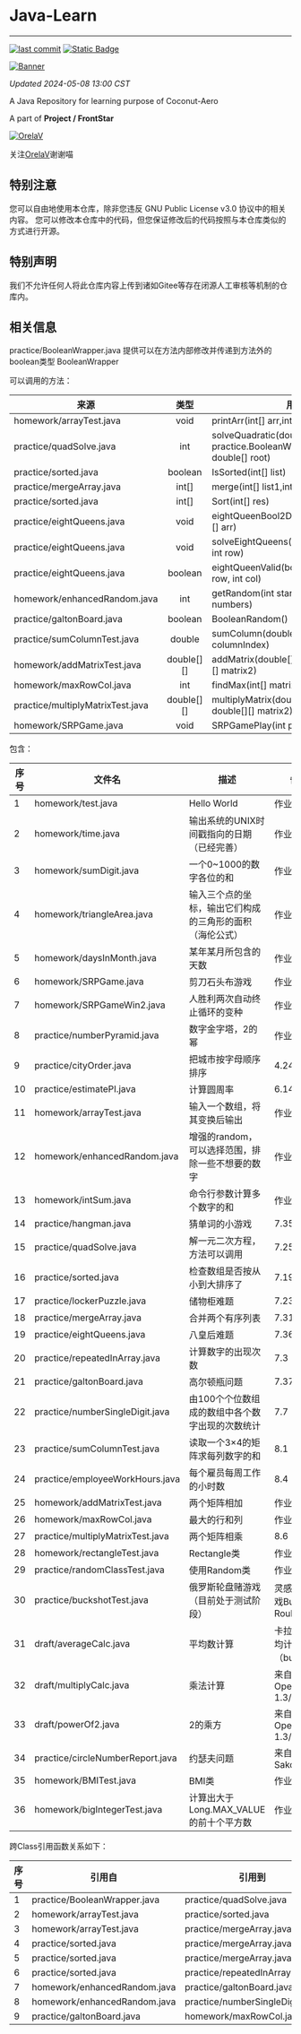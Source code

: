 # Java-Learn

------------------------------------------------------------------------

[![last commit](https://img.shields.io/github/last-commit/Coconut-Aero/JavaLearn)](https://github.com/Coconut-Aero/JavaLearn/commits/master)
[![Static Badge](https://img.shields.io/badge/Coconut-Aero-blue)](https://github.com/Coconut-Aero)

[![Banner](https://s21.ax1x.com/2024/05/01/pkkuwQg.png)](https://imgse.com/i/pkkuwQg)

_Updated 2024-05-08 13:00 CST_

A Java Repository for learning purpose of Coconut-Aero

A part of  **Project / FrontStar**


[![OrelaV](https://i2.hdslb.com/bfs/face/d812a48f1ca84d4f60a112dc31ba65546a787a76.jpg@240w_240h_1c_1s_!web-avatar-space-header.avif "@OrelaV")](https://space.bilibili.com/3546375738361934)

关注[OrelaV](https://space.bilibili.com/3546375738361934)谢谢喵

## 特别注意
您可以自由地使用本仓库，除非您违反 GNU Public License v3.0 协议中的相关内容。
您可以修改本仓库中的代码，但您保证修改后的代码按照与本仓库类似的方式进行开源。

## 特别声明 
我们不允许任何人将此仓库内容上传到诸如Gitee等存在闭源人工审核等机制的仓库内。

## 相关信息

practice/BooleanWrapper.java 提供可以在方法内部修改并传递到方法外的boolean类型 BooleanWrapper

可以调用的方法：

| 来源                               |     类型     | 用法                                                                            |
|----------------------------------|:----------:|-------------------------------------------------------------------------------|
| homework/arrayTest.java          |    void    | printArr(int[] arr,int size)                                                  |
| practice/quadSolve.java          |    int     | solveQuadratic(double[] eqn, practice.BooleanWrapper haveRoot, double[] root) |
| practice/sorted.java             |  boolean   | IsSorted(int[] list)                                                          |
| practice/mergeArray.java         |   int[]    | merge(int[] list1,int[] list2)                                                |
| practice/sorted.java             |   int[]    | Sort(int[] res)                                                               |
| practice/eightQueens.java        |    void    | eightQueenBool2DArrayPrint(boolean[][] arr)                                   |
| practice/eightQueens.java        |    void    | solveEightQueens(boolean[][] board, int row)                                  |
| practice/eightQueens.java        |  boolean   | eightQueenValid(boolean[][] arr,int row, int col)                             |
| homework/enhancedRandom.java     |    int     | getRandom(int start, int end, int... numbers)                                 |
| practice/galtonBoard.java        |  boolean   | BooleanRandom()                                                               |
| practice/sumColumnTest.java      |   double   | sumColumn(double[][] m, int columnIndex)                                      |
| homework/addMatrixTest.java      | double[][] | addMatrix(double[][] matrix1, double[][] matrix2)                             |
| homework/maxRowCol.java          |    int     | findMax(int[] matrix)                                                         |
| practice/multiplyMatrixTest.java | double[][] | multiplyMatrix(double[][] matrix1, double[][] matrix2)                        |
| homework/SRPGame.java            |    void    | SRPGamePlay(int player, int computer)                                         |


包含：

| 序号 | 文件名                              | 描述                           | 备注                      |
|----|----------------------------------|------------------------------|-------------------------|
| 1  | homework/test.java               | Hello World                  | 作业                      |
| 2  | homework/time.java               | 输出系统的UNIX时间戳指向的日期（已经完善）      | 作业                      |
| 3  | homework/sumDigit.java           | 一个0~1000的数字各位的和              | 作业                      |
| 4  | homework/triangleArea.java       | 输入三个点的坐标，输出它们构成的三角形的面积（海伦公式） | 作业                      |
| 5  | homework/daysInMonth.java        | 某年某月所包含的天数                   | 作业                      |
| 6  | homework/SRPGame.java            | 剪刀石头布游戏                      | 作业                      |
| 7  | homework/SRPGameWin2.java        | 人胜利两次自动终止循环的变种               | 作业                      |
| 8  | practice/numberPyramid.java      | 数字金字塔，2的幂                    | 作业                      |
| 9  | practice/cityOrder.java          | 把城市按字母顺序排序                   | 4.24                    |
| 10 | practice/estimatePI.java         | 计算圆周率                        | 6.14                    |
| 11 | homework/arrayTest.java          | 输入一个数组，将其变换后输出               | 作业                      |
| 12 | homework/enhancedRandom.java     | 增强的random，可以选择范围，排除一些不想要的数字  | 作业                      |
| 13 | homework/intSum.java             | 命令行参数计算多个数字的和                | 作业                      |
| 14 | practice/hangman.java            | 猜单词的小游戏                      | 7.35                    |
| 15 | practice/quadSolve.java          | 解一元二次方程，方法可以调用               | 7.25                    |
| 16 | practice/sorted.java             | 检查数组是否按从小到大排序了               | 7.19                    |
| 17 | practice/lockerPuzzle.java       | 储物柜难题                        | 7.23                    |
| 18 | practice/mergeArray.java         | 合并两个有序列表                     | 7.31                    |
| 19 | practice/eightQueens.java        | 八皇后难题                        | 7.36                    |
| 20 | practice/repeatedInArray.java    | 计算数字的出现次数                    | 7.3                     |
| 21 | practice/galtonBoard.java        | 高尔顿瓶问题                       | 7.37                    |
| 22 | practice/numberSingleDigit.java  | 由100个个位数组成的数组中各个数字出现的次数统计    | 7.7                     |
| 23 | practice/sumColumnTest.java      | 读取一个3×4的矩阵求每列数字的和            | 8.1                     |
| 24 | practice/employeeWorkHours.java  | 每个雇员每周工作的小时数                 | 8.4                     |
| 25 | homework/addMatrixTest.java      | 两个矩阵相加                       | 作业                      |
| 26 | homework/maxRowCol.java          | 最大的行和列                       | 作业                      |
| 27 | practice/multiplyMatrixTest.java | 两个矩阵相乘                       | 8.6                     |
| 28 | homework/rectangleTest.java      | Rectangle类                   | 作业                      |
| 29 | practice/randomClassTest.java    | 使用Random类                    | 作业                      |
| 30 | practice/buckshotTest.java       | 俄罗斯轮盘赌游戏（目前处于测试阶段）           | 灵感源自游戏Buckshot Roulette |
| 31 | draft/averageCalc.java           | 平均数计算                        | 卡拉彼丘场均计算（bushi）         |
| 32 | draft/multiplyCalc.java          | 乘法计算                         | 来自 NOI OpenJudge 1.3/19 |
| 33 | draft/powerOf2.java              | 2的乘方                         | 来自 NOI OpenJudge 1.3/20 |
| 34 | practice/circleNumberReport.java | 约瑟夫问题                        | 来自Sakozyfan             |
| 35 | homework/BMITest.java            | BMI类                         | 作业                      |
| 36 | homework/bigIntegerTest.java     | 计算出大于Long.MAX_VALUE的前十个平方数   | 作业                      |

跨Class引用函数关系如下：

| 序号 | 引用自                          | 引用到                             | 引用方法/类型的名称      |
|----|------------------------------|---------------------------------|-----------------|
| 1  | practice/BooleanWrapper.java | practice/quadSolve.java         | BooleanWrapper  |
| 2  | homework/arrayTest.java      | practice/sorted.java            | printArr()      |
| 3  | homework/arrayTest.java      | practice/mergeArray.java        | printArr()      |
| 4  | practice/sorted.java         | practice/mergeArray.java        | IsSorted()      |
| 5  | practice/sorted.java         | practice/mergeArray.java        | Sort()          |
| 6  | practice/sorted.java         | practice/repeatedInArray.java   | Sort()          |
| 7  | homework/enhancedRandom.java | practice/galtonBoard.java       | getRandom()     |
| 8  | homework/enhancedRandom.java | practice/numberSingleDigit.java | getRandom()     |
| 9  | practice/galtonBoard.java    | homework/maxRowCol.java         | BooleanRandom() |

